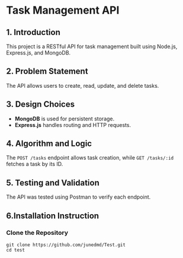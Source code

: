 # Task Management API 

## 1. Introduction
This project is a RESTful API for task management built using Node.js, Express.js, and MongoDB.

## 2. Problem Statement
The API allows users to create, read, update, and delete tasks.

## 3. Design Choices
- **MongoDB** is used for persistent storage.
- **Express.js** handles routing and HTTP requests.

## 4. Algorithm and Logic
The `POST /tasks` endpoint allows task creation, while `GET /tasks/:id` fetches a task by its ID.

## 5. Testing and Validation
The API was tested using Postman to verify each endpoint.

## 6.Installation Instruction

### Clone the Repository
```Git bash
git clone https://github.com/junedmd/Test.git
cd test
